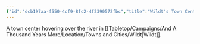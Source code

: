 ```yaml
---
{"id":"dcb197aa-f550-4cf9-8fc2-4f2390572fbc","title":"Wildt's Town Center","description":"A town center hovering over the river in Wildt.","isCurrentLocation":false,"publish":true,"date_created":"Sunday, July 2nd 2023, 2:08:57 pm","date_modified":"Thursday, April 11th 2024, 10:30:24 pm","cssclasses":["mado-heading"],"path":"Tabletop/Campaigns/And A Thousand Years More/Location/Towns and Cities/Wildt/Wildt's Town Center.md","permalink":"/tabletop/campaigns/and-a-thousand-years-more/location/towns-and-cities/wildt/wildt-s-town-center/","PassFrontmatter":true}
---
```



A town center hovering over the river in [[Tabletop/Campaigns/And A Thousand Years More/Location/Towns and Cities/Wildt\|Wildt]].

